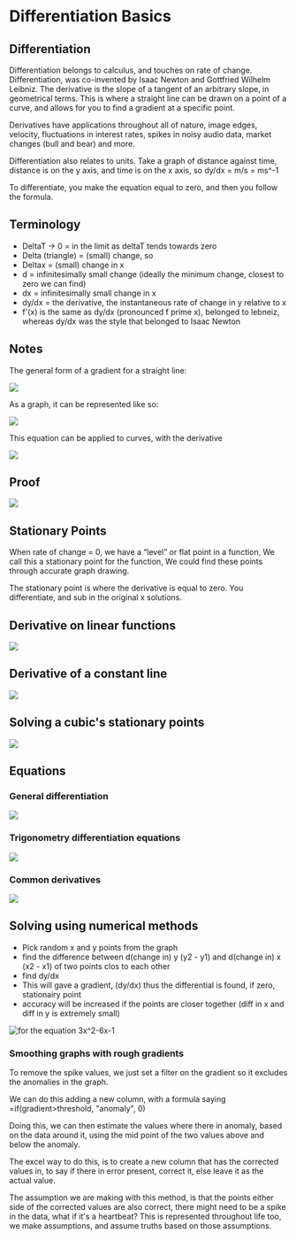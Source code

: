 # Differentiation Basics

## Differentiation

Differentiation belongs to calculus, and touches on rate of change. Differentiation, was co-invented by Isaac Newton and  Gottfried Wilhelm Leibniz. The derivative is the slope of a tangent of an arbitrary slope, in geometrical terms. This is where a straight line can be drawn on a point of a curve, and allows for you to find a gradient at a specific point.

Derivatives have applications throughout all of nature, image edges, velocity, fluctuations in interest rates, spikes in noisy audio data, market changes \(bull and bear\) and more.

Differentiation also relates to units. Take a graph of distance against time, distance is on the y axis, and time is on the x axis, so dy/dx = m/s = ms^-1

To differentiate, you make the equation equal to zero, and then you follow the formula.

## Terminology

* DeltaT -&gt; 0 = in the limit as deltaT tends towards zero
* Delta \(triangle\) = \(small\) change, so
* Deltax = \(small\) change in x
* d = infinitesimally small change \(ideally the minimum change, closest to zero we can find\)
* dx = infinitesimally small change in x
* dy/dx = the derivative, the instantaneous rate of change in y relative to x
* f'\(x\) is the same as dy/dx \(pronounced f prime x\), belonged to lebneiz, whereas dy/dx was the style that belonged to Isaac Newton

## Notes

The general form of a gradient for a straight line:

![](../../../../../.gitbook/assets/image%20%2855%29.png)

As a graph, it can be represented like so:

![](../../../../../.gitbook/assets/image%20%2854%29.png)

This equation can be applied to curves, with the derivative

![](../../../../../.gitbook/assets/image%20%2860%29.png)

## Proof

![](../../../../../.gitbook/assets/image%20%2853%29.png)

## Stationary Points

When rate of change = 0, we have a “level” or flat point in a function​, We call this a stationary point for the function​, We could find these points through accurate graph drawing.

The stationary point is where the derivative is equal to zero. You differentiate, and sub in the original x solutions.

## Derivative on linear functions

![](../../../../../.gitbook/assets/image%20%2858%29.png)

## Derivative of a constant line

![](../../../../../.gitbook/assets/image%20%2856%29.png)

## Solving a cubic's stationary points

![](../../../../../.gitbook/assets/image%20%2859%29.png)

## Equations

### General differentiation

![](../../../../../.gitbook/assets/image%20%2851%29.png)



### Trigonometry differentiation equations

![](../../../../../.gitbook/assets/image%20%2852%29.png)

### Common derivatives

![](../../../../../.gitbook/assets/image%20%2848%29.png)

## Solving using numerical methods

* Pick random x and y points from the graph
* find the difference between d\(change in\) y \(y2 - y1\) and d\(change in\) x \(x2 - x1\) of two points clos to each other
* find dy/dx
* This will gave a gradient, \(dy/dx\) thus the differential is found, if zero, stationairy point
* accuracy will be increased if the points are closer together \(diff in x and diff in y is extremely small\)

![for the equation 3x^2-6x-1](../../../../../.gitbook/assets/image%20%2861%29.png)

### Smoothing graphs with rough gradients

To remove the spike values, we just set a filter on the gradient so it excludes the anomalies in the graph.

We can do this adding a new column, with a formula saying =if\(gradient&gt;threshold, "anomaly", 0\)

Doing this, we can then estimate the values where there in anomaly, based on the data around it, using the mid point of the two values above and below the anomaly.

The excel way to do this, is to create a new column that has the corrected values in, to say if there in error present, correct it, else leave it as the actual value.

The assumption we are making with this method, is that the points either side of the corrected values are also correct, there might need to be a spike in the data, what if it's a heartbeat? This is represented throughout life too, we make assumptions, and assume truths based on those assumptions.



